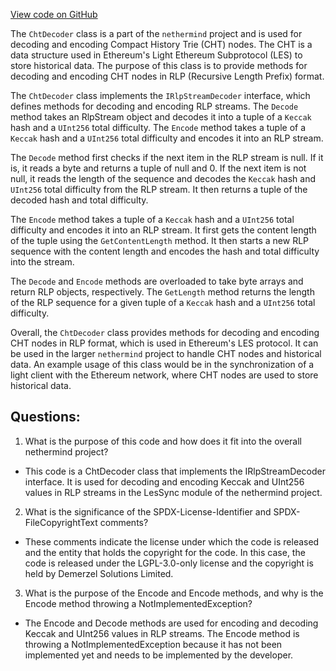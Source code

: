 [View code on GitHub](https://github.com/nethermindeth/nethermind/Nethermind.Synchronization/LesSync/ChtDecoder.cs)

The `ChtDecoder` class is a part of the `nethermind` project and is used for decoding and encoding Compact History Trie (CHT) nodes. The CHT is a data structure used in Ethereum's Light Ethereum Subprotocol (LES) to store historical data. The purpose of this class is to provide methods for decoding and encoding CHT nodes in RLP (Recursive Length Prefix) format.

The `ChtDecoder` class implements the `IRlpStreamDecoder` interface, which defines methods for decoding and encoding RLP streams. The `Decode` method takes an RlpStream object and decodes it into a tuple of a `Keccak` hash and a `UInt256` total difficulty. The `Encode` method takes a tuple of a `Keccak` hash and a `UInt256` total difficulty and encodes it into an RLP stream.

The `Decode` method first checks if the next item in the RLP stream is null. If it is, it reads a byte and returns a tuple of null and 0. If the next item is not null, it reads the length of the sequence and decodes the `Keccak` hash and `UInt256` total difficulty from the RLP stream. It then returns a tuple of the decoded hash and total difficulty.

The `Encode` method takes a tuple of a `Keccak` hash and a `UInt256` total difficulty and encodes it into an RLP stream. It first gets the content length of the tuple using the `GetContentLength` method. It then starts a new RLP sequence with the content length and encodes the hash and total difficulty into the stream.

The `Decode` and `Encode` methods are overloaded to take byte arrays and return RLP objects, respectively. The `GetLength` method returns the length of the RLP sequence for a given tuple of a `Keccak` hash and a `UInt256` total difficulty.

Overall, the `ChtDecoder` class provides methods for decoding and encoding CHT nodes in RLP format, which is used in Ethereum's LES protocol. It can be used in the larger `nethermind` project to handle CHT nodes and historical data. An example usage of this class would be in the synchronization of a light client with the Ethereum network, where CHT nodes are used to store historical data.
## Questions: 
 1. What is the purpose of this code and how does it fit into the overall nethermind project?
- This code is a ChtDecoder class that implements the IRlpStreamDecoder interface. It is used for decoding and encoding Keccak and UInt256 values in RLP streams in the LesSync module of the nethermind project.

2. What is the significance of the SPDX-License-Identifier and SPDX-FileCopyrightText comments?
- These comments indicate the license under which the code is released and the entity that holds the copyright for the code. In this case, the code is released under the LGPL-3.0-only license and the copyright is held by Demerzel Solutions Limited.

3. What is the purpose of the Encode and Encode methods, and why is the Encode method throwing a NotImplementedException?
- The Encode and Decode methods are used for encoding and decoding Keccak and UInt256 values in RLP streams. The Encode method is throwing a NotImplementedException because it has not been implemented yet and needs to be implemented by the developer.